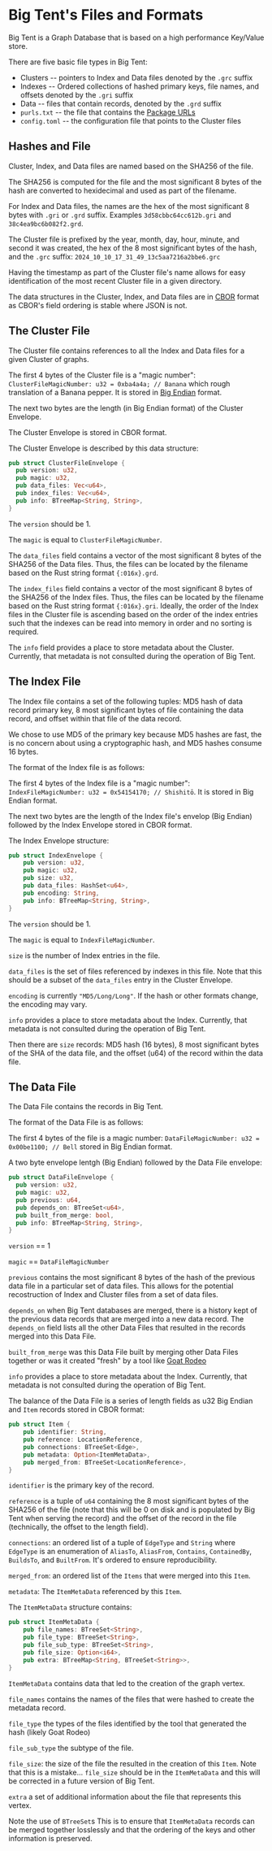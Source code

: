 # Big Tent's Files and Formats

Big Tent is a Graph Database that is based on a high performance Key/Value store.

There are five basic file types in Big Tent:

* Clusters -- pointers to Index and Data files denoted by the `.grc` suffix
* Indexes -- Ordered collections of hashed primary keys, file names, and offsets denoted by the `.gri` suffix
* Data -- files that contain records, denoted by the `.grd` suffix
* `purls.txt` -- the file that contains the [Package URLs](https://github.com/package-url/purl-spec)
* `config.toml` -- the configuration file that points to the Cluster files

## Hashes and File

Cluster, Index, and Data files are named based on the SHA256 of the file.

The SHA256 is computed for the file and the most significant 8 bytes of the hash
are converted to hexidecimal and used as part of the filename.

For Index and Data files, the names are the hex of the most significant
8 bytes with `.gri` or `.grd` suffix. Examples `3d58cbbc64cc612b.gri` and
`38c4ea9bc6b082f2.grd`.

The Cluster file is prefixed by the year, month, day, hour, minute, and
second it was created, the hex of the 8 most significant bytes of the hash,
and the `.grc` suffix: `2024_10_10_17_31_49_13c5aa7216a2bbe6.grc`

Having the timestamp as part of the Cluster file's name allows for
easy identification of the most recent Cluster file in a given directory.

The data structures in the Cluster, Index, and Data files are in
[CBOR](https://cbor.io/) format as CBOR's field ordering is stable
where JSON is not.

## The Cluster File

The Cluster file contains references to all the Index and Data
files for a given Cluster of graphs.

The first 4 bytes of the Cluster file is a "magic number": `ClusterFileMagicNumber: u32 = 0xba4a4a; // Banana`
which rough translation of a Banana pepper. It is stored in [Big Endian](https://en.wikipedia.org/wiki/Endianness) format.

The next two bytes are the length (in Big Endian format) of the Cluster Envelope.

The Cluster Envelope is stored in CBOR format.

The Cluster Envelope is described by this data structure:

```rust
pub struct ClusterFileEnvelope {
  pub version: u32,
  pub magic: u32,
  pub data_files: Vec<u64>,
  pub index_files: Vec<u64>,
  pub info: BTreeMap<String, String>,
}
```

The `version` should be 1.

The `magic` is equal to `ClusterFileMagicNumber`.

The `data_files` field contains a vector of the most significant 8 bytes of the SHA256 of the Data files. Thus,
the files can be located by the filename based on the Rust string format `{:016x}.grd`.

The `index_files` field contains a vector of the most significant 8 bytes of the SHA256 of the Index files. Thus,
the files can be located by the filename based on the Rust string format `{:016x}.gri`. Ideally, the order of the Index
files in the Cluster file is ascending based on the order of the index entries such that the indexes can be
read into memory in order and no sorting is required.

The `info` field provides a place to store metadata about the Cluster. Currently, that metadata is not consulted
during the operation of Big Tent.

## The Index File

The Index file contains a set of the following tuples: MD5 hash of data record primary key, 8 most significant bytes
of file containing the data record, and offset within that file of the data record.

We chose to use MD5 of the primary key because MD5 hashes are fast, the is no concern about using a cryptographic
hash, and MD5 hashes consume 16 bytes.

The format of the Index file is as follows:

The first 4 bytes of the Index file is a "magic number": `IndexFileMagicNumber: u32 = 0x54154170; // Shishitō`. It is
stored in Big Endian format.

The next two bytes are the length of the Index file's envelop (Big Endian) followed by the Index Envelope
stored in CBOR format.

The Index Envelope structure:

```rust
pub struct IndexEnvelope {
    pub version: u32,
    pub magic: u32,
    pub size: u32,
    pub data_files: HashSet<u64>,
    pub encoding: String,
    pub info: BTreeMap<String, String>,
}
```

The `version` should be 1.

The `magic` is equal to `IndexFileMagicNumber`.

`size` is the number of Index entries in the file.

`data_files` is the set of files referenced by indexes in this file. Note that this should
be a subset of the `data_files` entry in the Cluster Envelope.

`encoding` is currently `"MD5/Long/Long"`. If the hash or other formats change, the encoding may vary.

`info` provides a place to store metadata about the Index. Currently, that metadata is not consulted
during the operation of Big Tent.

Then there are `size` records: MD5 hash (16 bytes), 8 most significant bytes of the SHA of the data file,
and the offset (u64) of the record within the data file.

## The Data File

The Data File contains the records in Big Tent.

The format of the Data File is as follows:

The first 4 bytes of the file is a magic number: `DataFileMagicNumber: u32 = 0x00be1100; // Bell`
stored in Big Endian format.

A two byte envelope lentgh (Big Endian) followed by the Data File envelope:

```rust
pub struct DataFileEnvelope {
  pub version: u32,
  pub magic: u32,
  pub previous: u64,
  pub depends_on: BTreeSet<u64>,
  pub built_from_merge: bool,
  pub info: BTreeMap<String, String>,
}
```

`version` == 1

`magic` == `DataFileMagicNumber`

`previous` contains the most significant 8 bytes of the hash of the previous data file in
a particular set of data files. This allows for the potential recostruction of Index and Cluster
files from a set of data files.

`depends_on` when Big Tent databases are merged, there is a history kept of the previous data records
that are merged into a new data record. The `depends_on` field lists all the other Data Files that
resulted in the records merged into this Data File.

`built_from_merge` was this Data File built by merging other Data Files together or was it created
"fresh" by a tool like [Goat Rodeo](https://github.com/spice-labs-inc/goatrodeo)

`info` provides a place to store metadata about the Index. Currently, that metadata is not consulted
during the operation of Big Tent.

The balance of the Data File is a series of length fields as u32 Big Endian and `Item` records stored in CBOR format:

```rust
pub struct Item {
    pub identifier: String,
    pub reference: LocationReference,
    pub connections: BTreeSet<Edge>,
    pub metadata: Option<ItemMetaData>,
    pub merged_from: BTreeSet<LocationReference>,
}
```

`identifier` is the primary key of the record.

`reference` is a tuple of `u64` containing the 8 most significant bytes of the SHA256 of the file (note that this will be 0 on disk and is populated by
  Big Tent when serving the record) and the offset of the record in the file (technically, the offset to the length field).

`connections`: an ordered list of a tuple of `EdgeType` and `String` where `EdgeType` is an enumeration of `AliasTo`, `AliasFrom`, `Contains`, `ContainedBy`,
  `BuildsTo`, and `BuiltFrom`. It's ordered to ensure reproducibility.

`merged_from`: an ordered list of the `Items` that were merged into this `Item`.

`metadata`: The `ItemMetaData` referenced by this `Item`.

The `ItemMetaData` structure contains:

```rust
pub struct ItemMetaData {
    pub file_names: BTreeSet<String>,
    pub file_type: BTreeSet<String>,
    pub file_sub_type: BTreeSet<String>,
    pub file_size: Option<i64>,
    pub extra: BTreeMap<String, BTreeSet<String>>,
}
```

`ItemMetaData` contains data that led to the creation of the graph vertex.

`file_names` contains the names of the files that were hashed to create the metadata record.

`file_type` the types of the files identified by the tool that generated the hash (likely Goat Rodeo)

`file_sub_type` the subtype of the file.

`file_size`: the size of the file the resulted in the creation of this `Item`. Note that this is a mistake... `file_size` should be in the `ItemMetaData` and this will be corrected in a future version of Big Tent.

`extra` a set of additional information about the file that represents this vertex.

Note the use of `BTreeSet`s This is to ensure that `ItemMetaData` records can be merged together losslessly and that
the ordering of the keys and other information is preserved.

